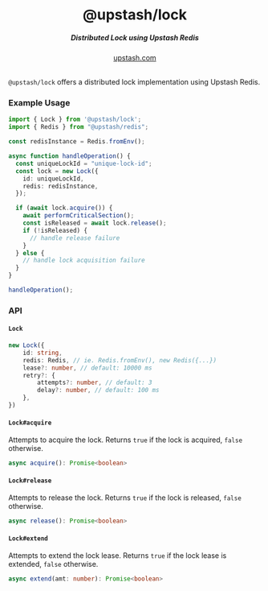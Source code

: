 <div align="center">
  <h1 align="center">@upstash/lock</h1>
  <h5>Distributed Lock using Upstash Redis</h5>
</div>

<div align="center">
  <a href="https://upstash.com?ref=@upstash/lock">upstash.com</a>
</div>
<br/>

`@upstash/lock` offers a distributed lock implementation using Upstash Redis.

### Example Usage

```typescript
import { Lock } from '@upstash/lock';
import { Redis } from "@upstash/redis";

const redisInstance = Redis.fromEnv();

async function handleOperation() {
  const uniqueLockId = "unique-lock-id";
  const lock = new Lock({
    id: uniqueLockId,
    redis: redisInstance,
  });

  if (await lock.acquire()) {
    await performCriticalSection();
    const isReleased = await lock.release();
    if (!isReleased) {
      // handle release failure
    }
  } else {
    // handle lock acquisition failure
  }
}

handleOperation();
```

### API

#### `Lock`

```typescript
new Lock({
	id: string,
	redis: Redis, // ie. Redis.fromEnv(), new Redis({...})
	lease?: number, // default: 10000 ms
	retry?: {
		attempts?: number, // default: 3
		delay?: number, // default: 100 ms
	},
})
```

#### `Lock#acquire`
Attempts to acquire the lock. Returns `true` if the lock is acquired, `false` otherwise.

```typescript
async acquire(): Promise<boolean>
```

#### `Lock#release`
Attempts to release the lock. Returns `true` if the lock is released, `false` otherwise.

```typescript
async release(): Promise<boolean>
```

#### `Lock#extend`
Attempts to extend the lock lease. Returns `true` if the lock lease is extended, `false` otherwise.

```typescript
async extend(amt: number): Promise<boolean>
```
